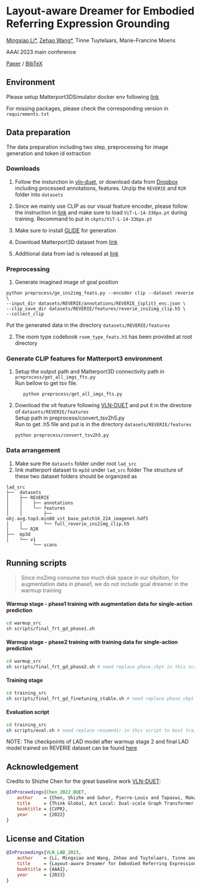 # Layout-aware Dreamer for Embodied Referring Expression Grounding

[Mingxiao Li*](https://www.kuleuven.be/wieiswie/en/person/00113732), [Zehao Wang*](https://homes.esat.kuleuven.be/~zwang), Tinne Tuytelaars, Marie-Francine Moens

AAAI 2023 main conference

[Paper](https://arxiv.org/abs/2212.00171)&nbsp;/ [BibTeX]()

## Environment
Please setup Matterport3DSimulator docker env following [link](https://github.com/peteanderson80/Matterport3DSimulator)

For missing packages, please check the corresponding version in ```requirements.txt```

## Data preparation
The data preparation including two step, preprocessing for image generation and token id extraction

### Downloads
1. Follow the insturction in [vln-duet](https://github.com/cshizhe/VLN-DUET), or download data from [Dropbox](https://www.dropbox.com/sh/u3lhng7t2gq36td/AABAIdFnJxhhCg2ItpAhMtUBa?dl=0) including processed annotations, features. Unzip the ```REVERIE``` and ```R2R``` folder into ```datasets```

2. Since we mainly use CLIP as our visual feature encoder, please follow the instruction in [link](https://github.com/openai/CLIP) and make sure to load ```ViT-L-14-336px.pt``` during training. Recommand to put in ```ckpts/ViT-L-14-336px.pt```
3. Make sure to install [GLIDE](https://github.com/openai/glide-text2im) for generation 
4. Download Matterport3D dataset from [link](https://niessner.github.io/Matterport/)
5. Additional data from lad is released at [link](https://drive.google.com/drive/folders/10xrt1iv38UC3mS0JtmoKhEMPItJ3Atbz?usp=share_link)


### Preprocessing
1. Generate imagined image of goal position 
```
python preprocess/ge_ins2img_feats.py --encoder clip --dataset reverie \
--input_dir datasets/REVERIE/annotations/REVERIE_{split}_enc.json \
--clip_save_dir datasets/REVERIE/features/reverie_ins2img_clip.h5 \
--collect_clip
```
Put the generated data in the directory ```datasets/REVERIE/features```

2. The room type codebook ```room_type_feats.h5``` has been provided at root directory

### Generate CLIP features for Matterport3 environment
1. Setup the output path and Matterport3D connectivity path in ```preprocess/get_all_imgs_fts.py```   
   Run bellow to get tsv file.    
   ```
      python preprocess/get_all_imgs_fts.py
   ```

2. Download the vit feature following [VLN-DUET](https://github.com/cshizhe/VLN-DUET) and put it in the directore of ```datasets/REVERIE/features```      
   Setup path in preprocess/convert_tsv2h5.py   
   Run to get .h5 file and put is in the directory ```datasets/REVERIE/features```   
   ```
   python preprocess/convert_tsv2h5.py
   ```

### Data arrangement
1. Make sure the ```datasets``` folder under root ```lad_src```
2. link matterport dataset to ```mp3d``` under ```lad_src``` folder
The structure  of these two dataset folders should be organized as
```
lad_src
├──  datasets
│    ├── REVERIE
│    │    ├── annotations
│    │    └── features
│    │        ├── obj.avg.top3.min80_vit_base_patch16_224_imagenet.hdf5 
│    │        └── full_reverie_ins2img_clip.h5
|    └── R2R
├──  mp3d
│    └── v1
          └── scans
```

## Running scripts

> Since ins2img consume too much disk space in our situition, for augmentation data in phase1, we do not include goal dreamer in the warmup training

#### Warmup stage - phase1 training with augmentation data for single-action prediction
```bash 
cd warmup_src
sh scripts/final_frt_gd_phase1.sh
```

#### Warmup stage - phase2 training with training data for single-action prediction
```bash 
cd warmup_src
sh scripts/final_frt_gd_phase2.sh # need replace phase_ckpt in this script by best phase1 results
```

#### Training stage
```bash 
cd training_src
sh scripts/final_frt_gd_finetuning_stable.sh # need replace phase_ckpt in this script by best phase1 results
```

#### Evaluation script
```bash 
cd training_src
sh scripts/eval.sh # need replace resumedir in this script to best training result obtained above
```
NOTE: The checkpoints of LAD model after warmup stage 2 and final LAD model trained on REVERIE dataset can be found [here](https://drive.google.com/drive/folders/177YBl9eNtPjmmB6E18LMAvFM6bh1keTa?usp=sharing)

## Acknowledgement
Credits to Shizhe Chen for the great baseline work [VLN-DUET](https://github.com/cshizhe/VLN-DUET):
```bibtex
@InProceedings{Chen_2022_DUET,
    author    = {Chen, Shizhe and Guhur, Pierre-Louis and Tapaswi, Makarand and Schmid, Cordelia and Laptev, Ivan},
    title     = {Think Global, Act Local: Dual-scale Graph Transformer for Vision-and-Language Navigation},
    booktitle = {CVPR},
    year      = {2022}
}
```

## License and Citation

```bibtex
@InProceedings{VLN_LAD_2023,
    author    = {Li, Mingxiao and Wang, Zehao and Tuytelaars, Tinne and Moens, Marie-Francine},
    title     = {Layout-aware Dreamer for Embodied Referring Expression Grounding},
    booktitle = {AAAI},
    year      = {2023}
}
```
